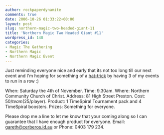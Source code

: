 ```yaml
---
author: rockpaperdynamite
comments: true
date: 2006-10-26 01:33:22+00:00
layout: post
slug: northern-magic-two-headed-giant-11
title: 'Northern Magic Two Headed Giant #11'
wordpress_id: 148
categories:
- Magic The Gathering
- Northern Magic
- Northern Magic Event
---
```


Just reminding everyone nice and early that its not too long till our next event and I'm hoping for something of a [hat-trick](http://en.wikipedia.org/wiki/Hat_trick) by having 3 of my events to run in a row :)

When: Saturday the 4th of November.
Time: 9.30am.
Where: Northern Community Church of Christ.
Address: 81 High Street Preston.
Cost: $50/team ($25/player).
Product: 1 TimeSpiral Tournament pack and 4 TimeSpiral boosters.
Prizes: Something for everyone.

Please drop me a line to let me know that your coming along so I can guarantee that I have enough product for everyone. Email: gareth@cerberos.id.au or Phone: 0403 179 234.
